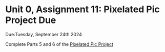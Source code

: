 # Unit 0, Assignment 11: Pixelated Pic Project Due
Due:Tuesday, September 24th 2024

Complete Parts 5 and 6 of the [Pixelated Pic Project](https://github.com/MrJSwotinsky/AP_Computer_Science_Principles/blob/main/Unit_0_Digital_Information/Projects/Pixelated_Pic_Project/%20Pixelated_Pic_Project_Due_Tue_Sept_26.md)

